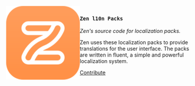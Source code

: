 <img src="assets/logo.svg" height="200" align="left"/>

### `Zen l10n Packs`
*Zen's source code for localization packs.*

Zen uses these localization packs to provide translations for the user interface. The packs are written in fluent, a simple and powerful localization system. 

<a href="https://docs.zen-browser.app/contribute/translation">Contribute</a>
